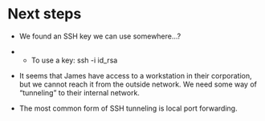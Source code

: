 # Next steps

- We found an SSH key we can use somewhere…?

- - To use a key: ssh -i id_rsa

- It seems that James have access to a workstation in their corporation, but we cannot reach it from the outside network. We need some way of “tunneling” to their internal network.

- The most common form of SSH tunneling is local port forwarding.

